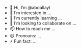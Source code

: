 - 👋 Hi, I’m @aboallayl
- 👀 I’m interested in ...
- 🌱 I’m currently learning ...
- 💞️ I’m looking to collaborate on ...
- 📫 How to reach me ...
- 😄 Pronouns: ...
- ⚡ Fun fact: ...

<!---
aboallayl/aboallayl is a ✨ special ✨ repository because its `README.md` (this file) appears on your GitHub profile.
You can click the Preview link to take a look at your changes.
--->
